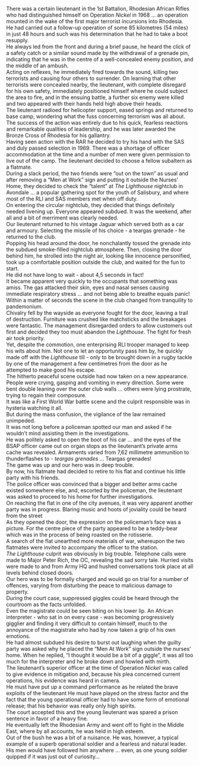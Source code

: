 There was a certain lieutenant in the 1st Battalion, Rhodesian African Rifles who had distinguished himself on Operation _Nickel_ in 1968 ... an operation mounted in the wake of the first major terrorist incursions into Rhodesia.  
He had carried out a follow-up operation of some 85 kilometres (54 miles) in just 48 hours and such was his determination that he had to take a boot resupply.  
He always led from the front and during a brief pause, he heard the click of a safety catch or a similar sound made by the withdrawal of a grenade pin, indicating that he was in the centre of a well-concealed enemy position, and the middle of an ambush.  
Acting on reflexes, he immediately fired towards the sound, killing two terrorists and causing four others to surrender. On learning that other terrorists were concealed nearby, the lieutenant, with complete disregard for his own safety, immediately positioned himself where he could subject the area to fire, and in the ensuing battle, a further six enemy were killed and two appeared with their hands held high above their heads.  
The lieutenant radioed for helicopter support, eased springs and returned to base camp, wondering what the fuss concerning terrorism was all about.  
The success of the action was entirely due to his quick, fearless reactions and remarkable qualities of leadership, and he was later awarded the Bronze Cross of Rhodesia for his gallantry.  
Having seen action with the RAR he decided to try his hand with the SAS and duly passed selection in 1969. There was a shortage of officer accommodation at the time and a number of men were given permission to live out of the camp. The lieutenant decided to choose a fellow subaltern as a flatmate.  
During a slack period, the two friends were “out on the town” as usual and after removing a “Men at Work” sign and putting it outside the Nurses’ Home, they decided to check the “talent” at _The Lighthouse_ nightclub in Avondale ... a popular gathering spot for the youth of Salisbury, and where most of the RLI and SAS members met when off duty.  
On entering the circular nightclub, they decided that things definitely needed livening up. Everyone appeared subdued. It was the weekend, after all and a bit of merriment was clearly needed.  
Our lieutenant returned to his vintage Jaguar which served both as a car and armoury. Selecting the missile of his choice - a teargas grenade - he returned to the club.  
Popping his head around the door, he nonchalantly tossed the grenade into the subdued smoke-filled nightclub atmosphere. Then, closing the door behind him, he strolled into the night air, looking like innocence personified, took up a comfortable position outside the club, and waited for the fun to start.  
He did not have long to wait - about 4,5 seconds in fact!  
It became apparent very quickly to the occupants that something was amiss. The gas attacked their skin, eyes and nasal senses causing immediate respiratory stress ... and not being able to breathe equals panic! Within a matter of seconds the scene in the club changed from tranquility to pandemonium.  
Chivalry fell by the wayside as everyone fought for the door, leaving a trail of destruction. Furniture was crushed like matchsticks and the breakages were fantastic. The management disregarded orders to allow customers out first and decided they too must abandon the _Lighthouse_. The fight for fresh air took priority.  
Yet, despite the commotion, one enterprising RLI trooper managed to keep his wits about him. Not one to let an opportunity pass him by, he quickly made off with the _Lighthouse_ till - only to be brought down in a rugby tackle by one of the management a few centimetres from the door as he attempted to make good his escape.  
The hitherto peaceful scene outside had now taken on a new appearance. People were crying, gasping and vomiting in every direction. Some were bent double leaning over the outer club walls … others were lying prostrate, trying to regain their composure.  
It was like a First World War battle scene and the culprit responsible was in hysteria watching it all.  
But during the mass confusion, the vigilance of the law remained unimpeded.  
It was not long before a policeman spotted our man and asked if he wouldn’t mind assisting them in the investigations.  
He was politely asked to open the boot of his car ... and the eyes of the BSAP officer came out on organ stops as the lieutenant’s private arms cache was revealed. Armaments varied from 7,62 millimetre ammunition to thunderflashes to - _teargas grenades_ ... Teargas grenades!  
The game was up and our hero was in deep trouble.  
By now, his flatmate had decided to retire to his flat and continue his little party with his friends.  
The police officer was convinced that a bigger and better arms cache existed somewhere else, and, escorted by the policeman, the lieutenant was asked to proceed to his home for further investigations.  
On reaching the flat in one of the city avenues, it was very apparent another party was in progress. Blaring music and hoots of joviality could be heard from the street  
As they opened the door, the expression on the policeman’s face was a picture. For the centre piece of the party appeared to be a teddy-bear which was in the process of being roasted on the rotisserie.  
A search of the flat unearthed more materials of war, whereupon the two flatmates were invited to accompany the officer to the station.  
_The Lighthouse_ culprit was obviously in big trouble. Telephone calls were made to Major Peter Rich, the OC, revealing the sad sorry tale. Hurried visits were made to and from Army HQ and hushed conversations took place at all levels behind closed doors.  
Our hero was to be formally charged and would go on trial for a number of offences, varying from disturbing the peace to malicious damage to property.  
During the court case, suppressed giggles could be heard through the courtroom as the facts unfolded.  
Even the magistrate could be seen biting on his lower lip. An African interpreter - who sat in on every case - was becoming progressively gigglier and finding it very difficult to contain himself, much to the annoyance of the magistrate who had by now taken a grip of his own emotions.  
He had almost subdued his desire to burst out laughing when the guilty party was asked why he placed the “Men At Work” sign outside the nurses’ home. When he replied, “I thought it would be a bit of a giggle”, it was all too much for the interpreter and he broke down and howled with mirth.  
The lieutenant’s superior officer at the time of Operation _Nickel_ was called to give evidence in mitigation and, because his plea concerned current operations, his evidence was heard in camera.  
He must have put up a command performance as he related the brave exploits of the lieutenant He must have played on the stress factor and the fact that the young operational officer had to have some form of emotional release; that his behavior was really only high spirits.  
The court accepted this and the young lieutenant was spared a prison sentence in favor of a heavy fine.  
He eventually left the Rhodesian Army and went off to fight in the Middle East, where by all accounts, he was held in high esteem.  
Out of the bush he was a bit of a nuisance. He was, however, a typical example of a superb operational soldier and a fearless and natural leader.  
His men would have followed him anywhere ... even, as one young soldier quipped if it was just out of curiosity…  
